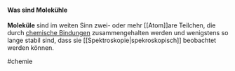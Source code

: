#### Was sind Molekühle
**Moleküle** sind im weiten Sinn zwei- oder mehr [[Atom]]are Teilchen, die durch [chemische Bindungen](https://de.wikipedia.org/wiki/Chemische_Bindung "Chemische Bindung") zusammengehalten werden und wenigstens so lange stabil sind, dass sie [[Spektroskopie|spekroskopisch]] beobachtet werden können.

#chemie